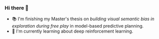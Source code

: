 ### Hi there 👋

<!--
**pulkitgoyal56/pulkitgoyal56** is a ✨ _special_ ✨ repository because its `README.md` (this file) appears on your GitHub profile.

Here are some ideas to get you started:

- 🔭 I’m currently working on ...
- 🌱 I’m currently learning ...
- 👯 I’m looking to collaborate on ...
- 🤔 I’m looking for help with ...
- 💬 Ask me about ...
- 📫 How to reach me: ...
- 😄 Pronouns: ...
- ⚡ Fun fact: ...
-->

<!-- - 🔭 I’m working on documenting my fNIRS data analysis pipeline library -->
- 📚 I'm finishing my Master's thesis on *building visual semantic bias in exploration during free play* in model-based predictive planning.
- 📖 I'm currently learning about deep reinforcement learning.
